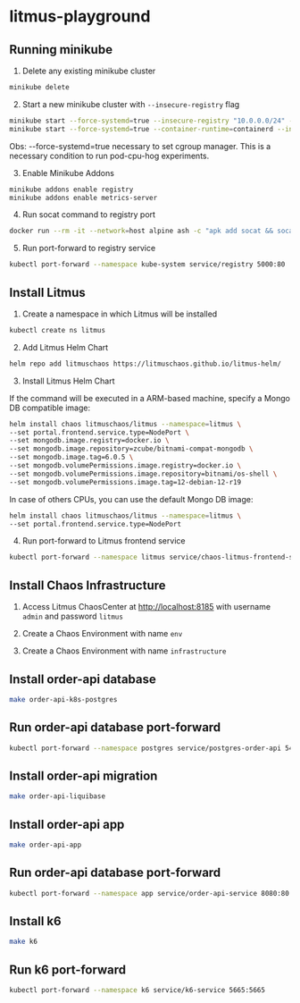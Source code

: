 # litmus-playground

## Running minikube

1. Delete any existing minikube cluster

```bash
minikube delete
```

2. Start a new minikube cluster with `--insecure-registry` flag

```bash
minikube start --force-systemd=true --insecure-registry "10.0.0.0/24" --cpus 4
minikube start --force-systemd=true --container-runtime=containerd --insecure-registry "10.0.0.0/24" --cpus 4

```

Obs: --force-systemd=true necessary to set cgroup manager. This is a necessary condition to run pod-cpu-hog experiments.

3. Enable Minikube Addons

```bash
minikube addons enable registry
minikube addons enable metrics-server
```

4. Run socat command to registry port

```bash
docker run --rm -it --network=host alpine ash -c "apk add socat && socat TCP-LISTEN:5000,reuseaddr,fork TCP:$(minikube ip):5000"
```

5. Run port-forward to registry service

```bash
kubectl port-forward --namespace kube-system service/registry 5000:80
```

## Install Litmus

1. Create a namespace in which Litmus will be installed

```bash
kubectl create ns litmus
```

2. Add Litmus Helm Chart

```bash
helm repo add litmuschaos https://litmuschaos.github.io/litmus-helm/
```

3. Install Litmus Helm Chart

If the command will be executed in a ARM-based machine, specify a Mongo DB compatible image:

```bash
helm install chaos litmuschaos/litmus --namespace=litmus \
--set portal.frontend.service.type=NodePort \
--set mongodb.image.registry=docker.io \
--set mongodb.image.repository=zcube/bitnami-compat-mongodb \
--set mongodb.image.tag=6.0.5 \
--set mongodb.volumePermissions.image.registry=docker.io \
--set mongodb.volumePermissions.image.repository=bitnami/os-shell \
--set mongodb.volumePermissions.image.tag=12-debian-12-r19
```

In case of others CPUs, you can use the default Mongo DB image:

```bash
helm install chaos litmuschaos/litmus --namespace=litmus \
--set portal.frontend.service.type=NodePort
```

4. Run port-forward to Litmus frontend service

```bash
kubectl port-forward --namespace litmus service/chaos-litmus-frontend-service 8185:9091
```

## Install Chaos Infrastructure

1. Access Litmus ChaosCenter at [http://localhost:8185](http://localhost:8185) with username `admin` and password `litmus`

2. Create a Chaos Environment with name `env`

3. Create a Chaos Environment with name `infrastructure`

## Install order-api database

```bash
make order-api-k8s-postgres
```

## Run order-api database port-forward

```bash
kubectl port-forward --namespace postgres service/postgres-order-api 5432:5432
```

## Install order-api migration

```bash
make order-api-liquibase
```

## Install order-api app

```bash
make order-api-app
```

## Run order-api database port-forward

```bash
kubectl port-forward --namespace app service/order-api-service 8080:80
```

## Install k6

```bash
make k6
```

## Run k6 port-forward

```bash
kubectl port-forward --namespace k6 service/k6-service 5665:5665
```
